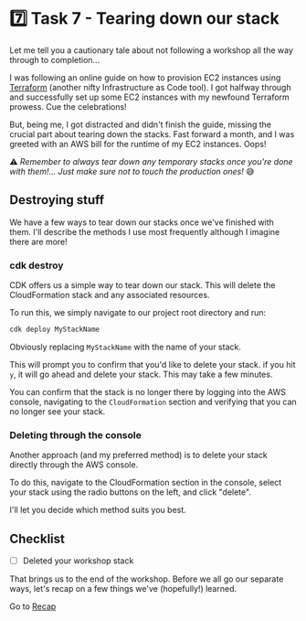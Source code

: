 # 7️⃣ Task 7 - Tearing down our stack
Let me tell you a cautionary tale about not following a workshop all the way through to completion...

I was following an online guide on how to provision EC2 instances using [Terraform](https://www.terraform.io/) (another nifty Infrastructure as Code tool). I got halfway through and successfully set up some EC2 instances with my newfound Terraform prowess. Cue the celebrations!

But, being me, I got distracted and didn't finish the guide, missing the crucial part about tearing down the stacks. Fast forward a month, and I was greeted with an AWS bill for the runtime of my EC2 instances. Oops!

⚠️ *Remember to always tear down any temporary stacks once you're done with them!... Just make sure not to touch the production ones!* 😅

## Destroying stuff

We have a few ways to tear down our stacks once we've finished with them. I'll describe the methods I use most frequently although I imagine there are more!

### cdk destroy

CDK offers us a simple way to tear down our stack. This will delete the CloudFormation stack and any associated resources.

To run this, we simply navigate to our project root directory and run:

```sh
cdk deploy MyStackName
```
Obviously replacing `MyStackName` with the name of your stack.

This will prompt you to confirm that you'd like to delete your stack. if you hit `y`, it will go ahead and delete your stack. This may take a few minutes.

You can confirm that the stack is no longer there by logging into the AWS console, navigating to the `CloudFormation` section and verifying that you can no longer see your stack.

### Deleting through the console

Another approach (and my preferred method) is to delete your stack directly through the AWS console.

To do this, navigate to the CloudFormation section in the console, select your stack using the radio buttons on the left, and click "delete".

I'll let you decide which method suits you best.

## Checklist

- [ ] Deleted your workshop stack

That brings us to the end of the workshop. Before we all go our separate ways, let's recap on a few things we've (hopefully!) learned.


Go to [Recap](008-recap.md)


